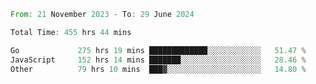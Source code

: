 <!--START_SECTION:waka-->

```rust
From: 21 November 2023 - To: 29 June 2024

Total Time: 455 hrs 44 mins

Go             275 hrs 19 mins █████████████░░░░░░░░░░░░   51.47 %
JavaScript     152 hrs 14 mins ███████░░░░░░░░░░░░░░░░░░   28.46 %
Other          79 hrs 10 mins  ███▓░░░░░░░░░░░░░░░░░░░░░   14.80 %
```

<!--END_SECTION:waka-->

